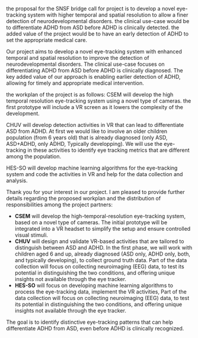 

the proposal for the SNSF bridge call for project is to develop a novel eye-tracking system with higher temporal and spatial resolution to allow a finer detection of neurodevelopmental disorders. the clinical use-case would be to differentiate ADHD from ASD before ADHD is clinically detected. the added value of the project would be to have an early detection of ADHD to set the appropriate medical care.

Our project aims to develop a novel eye-tracking system with enhanced temporal and spatial resolution to improve the detection of neurodevelopmental disorders. The clinical use-case focuses on differentiating ADHD from ASD before ADHD is clinically diagnosed. The key added value of our approach is enabling earlier detection of ADHD, allowing for timely and appropriate medical intervention.


the workplan of the project is as follows:
CSEM will develop the high temporal resolution eye-tracking system using a novel type of cameras. the first prototype will include a VR screen as it lowers the complexity of the development. 

CHUV will develop detection activities in VR that can lead to differentiate ASD from ADHD. At first we would like to involve an older children population (from 6 years old) that is already diagnosed (only ASD, ASD+ADHD, only ADHD, Typically developping). We will use the eye-tracking in these activities to identify eye tracking metrics that are different among the population.

HES-SO will develop machine learning algorithms for the eye-tracking system and code the activities in VR and help for the data collection and analysis.



Thank you for your interest in our project. I am pleased to provide further details regarding the proposed workplan and the distribution of responsibilities among the project partners:
- **CSEM** will develop the high-temporal-resolution eye-tracking system, based on a novel type of cameras. The initial prototype will be integrated into a VR headset to simplify the setup and ensure controlled visual stimuli.
- **CHUV** will design and validate VR-based activities that are tailored to distinguish between ASD and ADHD. In the first phase, we will work with children aged 6 and up, already diagnosed (ASD only, ADHD only, both, and typically developing), to collect ground truth data. Part of the data collection will focus on collecting neuroimaging (EEG) data, to test its potential in distinguishing the two conditions, and offering unique insights not available through the eye tracker.
- **HES-SO** will focus on developing machine learning algorithms to process the eye-tracking data, implement the VR activities, Part of the data collection will focus on collecting neuroimaging (EEG) data, to test its potential in distinguishing the two conditions, and offering unique insights not available through the eye tracker.

The goal is to identify distinctive eye-tracking patterns that can help differentiate ADHD from ASD, even before ADHD is clinically recognized.